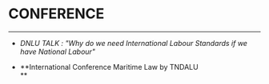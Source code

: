 # CONFERENCE 

---

- *DNLU TALK : "Why do we need International Labour Standards if we have National Labour"* 

-  **International Conference Maritime Law by TNDALU  
**
